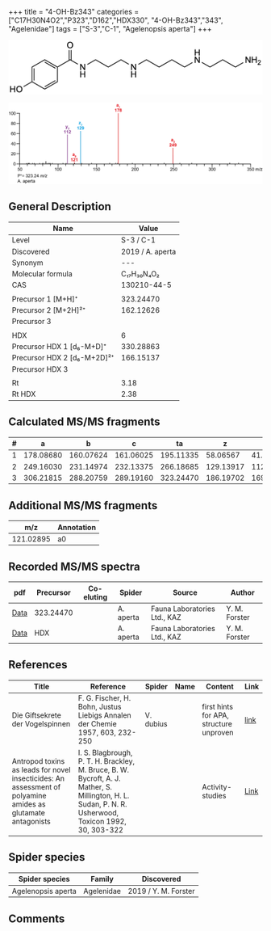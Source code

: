 +++
title = "4-OH-Bz343"
categories = ["C17H30N4O2","P323","D162","HDX330",
"4-OH-Bz343","343",
"Agelenidae"]
tags = ["S-3","C-1",
"Agelenopsis aperta"]
+++

![](/img/4-OH-Bz343.png)

![](/img_MSMS/323_4-OH-Bz343_Aa.png?classes=border)

## General Description

| Name                        | Value            |
|-----------------------------|------------------|
| Level                       | S-3 / C-1               |
| Discovered                  | 2019 / A. aperta |
| Synonym                     | ---              |
| Molecular formula           | C₁₇H₃₀N₄O₂       |
| CAS                         | 130210-44-5      |
|                             |                  |
| Precursor 1 [M+H]⁺          | 323.24470        |
| Precursor 2 [M+2H]²⁺        | 162.12626        |
| Precursor 3                 |                  |
|                             |                  |
| HDX                         | 6                |
| Precursor HDX 1 [d₆-M+D]⁺   | 330.28863        |
| Precursor HDX 2 [d₆-M+2D]²⁺ | 166.15137        |
| Precursor HDX 3             |                  |
|                             |                  |
| Rt                          | 3.18             |
| Rt HDX                      | 2.38             |

## Calculated MS/MS fragments

| # | a         | b         | c         | ta        | z         | y         | tz        |
|---|-----------|-----------|-----------|-----------|-----------|-----------|-----------|
| 1 | 178.08680 | 160.07624 | 161.06025 | 195.11335 | 58.06567  | 41.03912  | 75.09222  |
| 2 | 249.16030 | 231.14974 | 232.13375 | 266.18685 | 129.13917 | 112.11262 | 146.16572 |
| 3 | 306.21815 | 288.20759 | 289.19160 | 323.24470 | 186.19702 | 169.17047 | 203.22357 |

## Additional MS/MS fragments

| m/z       | Annotation |
|-----------|------------|
| 121.02895 | a0         |

## Recorded MS/MS spectra

| pdf                                             | Precursor | Co-eluting | Spider    | Source                       | Author        |
|-------------------------------------------------|-----------|------------|-----------|------------------------------|---------------|
| [Data](/pdf/A-aperta/323_4-OH-Bz343_Aa.pdf)     | 323.24470 |            | A. aperta | Fauna Laboratories Ltd., KAZ | Y. M. Forster |
| [Data](/pdf/A-aperta/323_4-OH-Bz343_Aa_HDX.pdf) | HDX       |            | A. aperta | Fauna Laboratories Ltd., KAZ | Y. M. Forster |

## References

| Title                                                                                                       | Reference                                                                                                                                             | Spider    | Name | Content                                 | Link                                                                     |
|-------------------------------------------------------------------------------------------------------------|-------------------------------------------------------------------------------------------------------------------------------------------------------|-----------|------|-----------------------------------------|--------------------------------------------------------------------------|
| Die Giftsekrete der Vogelspinnen                                                                            | F. G. Fischer, H. Bohn, Justus Liebigs Annalen der Chemie 1957, 603, 232-250                                                                          | V. dubius |      | first hints for APA, structure unproven | [link](https://onlinelibrary.wiley.com/doi/abs/10.1002/jlac.19576030124) |
| Antropod toxins as leads for novel insecticides: An assessment of polyamine amides as glutamate antagonists | I. S. Blagbrough, P. T. H. Brackley, M. Bruce, B. W. Bycroft, A. J. Mather, S. Millington, H. L. Sudan, P. N. R. Usherwood, Toxicon 1992, 30, 303-322 |           |      | Activity-studies                        | [Link](https://doi.org/10.1016/0041-0101(92)90871-2)                     |

## Spider species

| Spider species     | Family     | Discovered           |
|--------------------|------------|----------------------|
| Agelenopsis aperta | Agelenidae | 2019 / Y. M. Forster |

## Comments